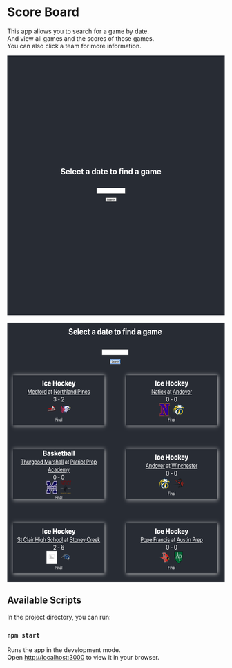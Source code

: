 # Score Board 
This app allows you to search for a game by date.<br>
And view all games and the scores of those games. <br>
You can also click a team for more information.

 <img align="center" alt="video of functionality" src="./src/assets/photos/home_screen.jpg" width="600" height="600" />
<br>
<br>
 <img align="center" alt="video of functionality" src="./src/assets/photos/search_screen.jpg" width="600" height="600" />


## Available Scripts

In the project directory, you can run:

### `npm start`

Runs the app in the development mode.\
Open [http://localhost:3000](http://localhost:3000) to view it in your browser.
